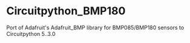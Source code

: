 # Circuitpython_BMP180
Port of Adafruit's Adafruit_BMP library for BMP085/BMP180 sensors to Circuitpython 5..3.0
